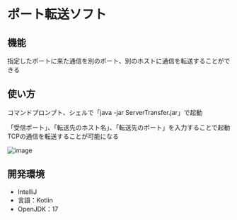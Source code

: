 # ポート転送ソフト

## 機能
指定したポートに来た通信を別のポート、別のホストに通信を転送することができる

## 使い方
コマンドプロンプト、シェルで「java -jar ServerTransfer.jar」で起動 <br>

「受信ポート」、「転送先のホスト名」、「転送先のポート」を入力することで起動<br>
TCPの通信を転送することが可能になる

![image](https://github.com/Ringoame196/ServerTransfer/assets/132573268/1c90073c-f880-4133-b505-07bedc719c07)

## 開発環境
- IntelliJ
- 言語：Kotlin<br>
- OpenJDK：17
